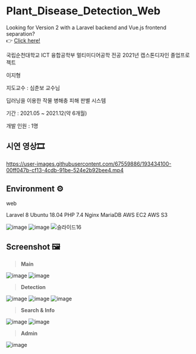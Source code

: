 # Plant_Disease_Detection_Web
Looking for Version 2 with a Laravel backend and Vue.js frontend separation?  
👉 [Click here!](https://github.com/jihyoung-lee/-Plant_Disease_Detection_Web_v2)

국립순천대학교 ICT 융합공학부 멀티미디어공학 전공 2021년 캡스톤디자인 졸업프로젝트
 
 이지형
 
 지도교수 : 심춘보 교수님
 
 딥러닝을 이용한 작물 병해충 피해 판별 시스템

 기간 : 2021.05 ~ 2021.12(약 6개월)
 
 개발 인원 : 1명 
 
 ## 시연 영상🎞
https://user-images.githubusercontent.com/67559886/193434100-00ff047b-cf13-4cdb-91be-524e2b92bee4.mp4
 
 ## Environment ⚙
 
 web
 
 
 Laravel 8
 Ubuntu 18.04
 PHP 7.4
 Nginx
 MariaDB
 AWS EC2
 AWS S3
 
 

![image](https://user-images.githubusercontent.com/67559886/160347627-cd62d3d7-1dba-41b3-8a9f-56979bc2b842.png)
![image](https://user-images.githubusercontent.com/67559886/160349497-e0568200-07df-469c-9a2f-a67d5ddec1a2.png)
![슬라이드16](https://user-images.githubusercontent.com/67559886/192137265-d709e7fc-0cad-4cfb-9627-83280e433ac5.PNG)

## Screenshot 🖼

>**Main**

![image](https://user-images.githubusercontent.com/67559886/160354197-fd81cbd5-3569-49d4-b5cb-e26c54488f2c.png)
![image](https://user-images.githubusercontent.com/67559886/160354891-ab4885e7-6d9b-4c47-a82c-8e670182ff40.png)

>**Detection**

![image](https://user-images.githubusercontent.com/67559886/160355070-3ef1fc1a-da92-4231-a74a-5785e55ad26e.png)
![image](https://user-images.githubusercontent.com/67559886/160355220-5f0dc37b-ac18-4483-8501-fd41013c7723.png)
![image](https://user-images.githubusercontent.com/67559886/160355352-6707b653-4074-4736-898b-9e5320be571d.png)

>**Search & Info**

![image](https://user-images.githubusercontent.com/67559886/160355939-0470f9bb-7808-40e1-af4f-0a04499dff33.png)
![image](https://user-images.githubusercontent.com/67559886/160355864-51ccc6f8-14db-49a2-b8f7-e79929875d0e.png)

>**Admin**

![image](https://user-images.githubusercontent.com/67559886/160355580-d009f4dc-6191-47ad-83b4-e708ab3f9e12.png)




